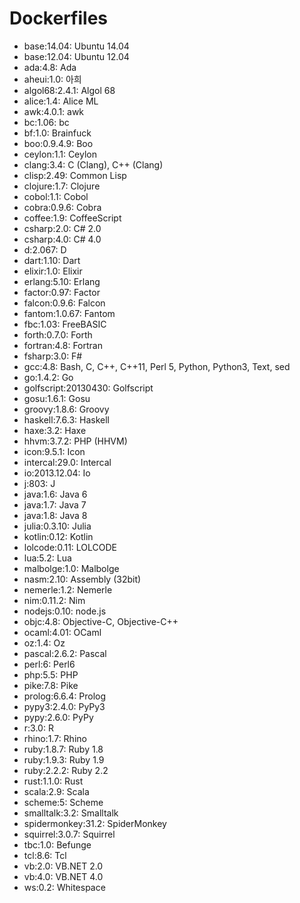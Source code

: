 # Dockerfiles

* base:14.04: Ubuntu 14.04
* base:12.04: Ubuntu 12.04
* ada:4.8: Ada
* aheui:1.0: 아희
* algol68:2.4.1: Algol 68
* alice:1.4: Alice ML
* awk:4.0.1: awk
* bc:1.06: bc
* bf:1.0: Brainfuck
* boo:0.9.4.9: Boo
* ceylon:1.1: Ceylon
* clang:3.4: C (Clang), C++ (Clang)
* clisp:2.49: Common Lisp
* clojure:1.7: Clojure
* cobol:1.1: Cobol
* cobra:0.9.6: Cobra
* coffee:1.9: CoffeeScript
* csharp:2.0: C# 2.0
* csharp:4.0: C# 4.0
* d:2.067: D
* dart:1.10: Dart
* elixir:1.0: Elixir
* erlang:5.10: Erlang
* factor:0.97: Factor
* falcon:0.9.6: Falcon
* fantom:1.0.67: Fantom
* fbc:1.03: FreeBASIC
* forth:0.7.0: Forth
* fortran:4.8: Fortran
* fsharp:3.0: F#
* gcc:4.8: Bash, C, C++, C++11, Perl 5, Python, Python3, Text, sed
* go:1.4.2: Go
* golfscript:20130430: Golfscript
* gosu:1.6.1: Gosu
* groovy:1.8.6: Groovy
* haskell:7.6.3: Haskell
* haxe:3.2: Haxe
* hhvm:3.7.2: PHP (HHVM)
* icon:9.5.1: Icon
* intercal:29.0: Intercal
* io:2013.12.04: Io
* j:803: J
* java:1.6: Java 6
* java:1.7: Java 7
* java:1.8: Java 8
* julia:0.3.10: Julia
* kotlin:0.12: Kotlin
* lolcode:0.11: LOLCODE
* lua:5.2: Lua
* malbolge:1.0: Malbolge
* nasm:2.10: Assembly (32bit)
* nemerle:1.2: Nemerle
* nim:0.11.2: Nim
* nodejs:0.10: node.js
* objc:4.8: Objective-C, Objective-C++
* ocaml:4.01: OCaml
* oz:1.4: Oz
* pascal:2.6.2: Pascal
* perl:6: Perl6
* php:5.5: PHP
* pike:7.8: Pike
* prolog:6.6.4: Prolog
* pypy3:2.4.0: PyPy3
* pypy:2.6.0: PyPy
* r:3.0: R
* rhino:1.7: Rhino
* ruby:1.8.7: Ruby 1.8
* ruby:1.9.3: Ruby 1.9
* ruby:2.2.2: Ruby 2.2
* rust:1.1.0: Rust
* scala:2.9: Scala
* scheme:5: Scheme
* smalltalk:3.2: Smalltalk
* spidermonkey:31.2: SpiderMonkey
* squirrel:3.0.7: Squirrel
* tbc:1.0: Befunge
* tcl:8.6: Tcl
* vb:2.0: VB.NET 2.0
* vb:4.0: VB.NET 4.0
* ws:0.2: Whitespace

